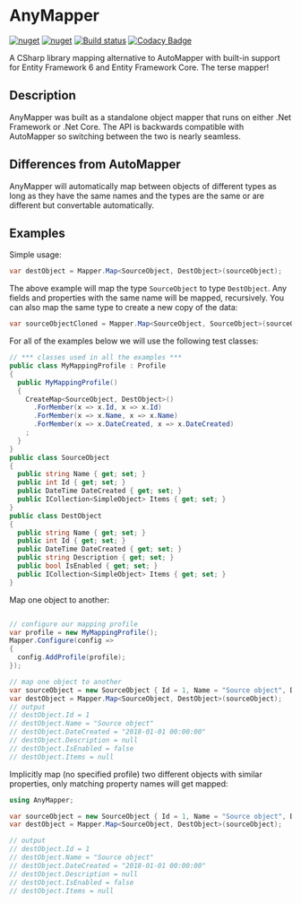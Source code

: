 # AnyMapper
[![nuget](https://img.shields.io/nuget/v/AnyMapper.svg)](https://www.nuget.org/packages/AnyMapper/)
[![nuget](https://img.shields.io/nuget/dt/AnyMapper.svg)](https://www.nuget.org/packages/AnyMapper/)
[![Build status](https://ci.appveyor.com/api/projects/status/gfwjabg1pta7em94?svg=true)](https://ci.appveyor.com/project/MichaelBrown/anymapper)
[![Codacy Badge](https://api.codacy.com/project/badge/Grade/8001bb10a20c4456a98ed4dde145350a)](https://app.codacy.com/app/replaysMike/AnyMapper?utm_source=github.com&utm_medium=referral&utm_content=replaysMike/AnyMapper&utm_campaign=Badge_Grade_Dashboard)

A CSharp library mapping alternative to AutoMapper with built-in support for Entity Framework 6 and Entity Framework Core. The terse mapper!

## Description

AnyMapper was built as a standalone object mapper that runs on either .Net Framework or .Net Core. The API is backwards compatible with AutoMapper so switching between the two is nearly seamless.

## Differences from AutoMapper

AnyMapper will automatically map between objects of different types as long as they have the same names and the types are the same or are different but convertable automatically.

## Examples

Simple usage:
```csharp
var destObject = Mapper.Map<SourceObject, DestObject>(sourceObject);
```

The above example will map the type `SourceObject` to type `DestObject`. Any fields and properties with the same name will be mapped, recursively. You can also map the same type to create a new copy of the data:

```csharp
var sourceObjectCloned = Mapper.Map<SourceObject, SourceObject>(sourceObject);
```

For all of the examples below we will use the following test classes:
```csharp
// *** classes used in all the examples ***
public class MyMappingProfile : Profile
{
  public MyMappingProfile()
  {
    CreateMap<SourceObject, DestObject>()
      .ForMember(x => x.Id, x => x.Id)
      .ForMember(x => x.Name, x => x.Name)
      .ForMember(x => x.DateCreated, x => x.DateCreated)
    ;
  }
}
public class SourceObject
{
  public string Name { get; set; }
  public int Id { get; set; }
  public DateTime DateCreated { get; set; }
  public ICollection<SimpleObject> Items { get; set; }
}
public class DestObject
{
  public string Name { get; set; }
  public int Id { get; set; }
  public DateTime DateCreated { get; set; }
  public string Description { get; set; }
  public bool IsEnabled { get; set; }
  public ICollection<SimpleObject> Items { get; set; }
}
```

Map one object to another:
```csharp

// configure our mapping profile
var profile = new MyMappingProfile();
Mapper.Configure(config =>
{
  config.AddProfile(profile);
});

// map one object to another
var sourceObject = new SourceObject { Id = 1, Name = "Source object", DateCreated = new DateTime(2018, 1, 1) };
var destObject = Mapper.Map<SourceObject, DestObject>(sourceObject);
// output
// destObject.Id = 1
// destObject.Name = "Source object"
// destObject.DateCreated = "2018-01-01 00:00:00"
// destObject.Description = null
// destObject.IsEnabled = false
// destObject.Items = null
```

Implicitly map (no specified profile) two different objects with similar properties, only matching property names will get mapped:
```csharp
using AnyMapper;

var sourceObject = new SourceObject { Id = 1, Name = "Source object", DateCreated = new DateTime(2018, 1, 1) };
var destObject = Mapper.Map<SourceObject, DestObject>(sourceObject);

// output
// destObject.Id = 1
// destObject.Name = "Source object"
// destObject.DateCreated = "2018-01-01 00:00:00"
// destObject.Description = null
// destObject.IsEnabled = false
// destObject.Items = null

```


